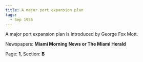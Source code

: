 ```yaml
---  
title: A major port expansion plan  
tags:  
  - Sep 1955  
---  
```

  
A major port expansion plan is introduced by George Fox Mott.  
  
Newspapers: **Miami Morning News or The Miami Herald**  
  
Page: **1**, Section: **B** 
